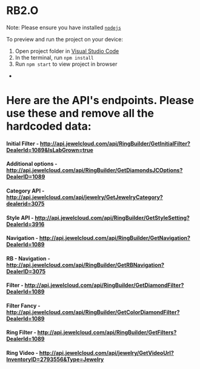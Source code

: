 # RB2.O

Note: Please ensure you have installed <code><a href="https://nodejs.org/en/download/">nodejs</a></code>

To preview and run the project on your device:

1. Open project folder in <a href="https://code.visualstudio.com/download">Visual Studio Code</a>
2. In the terminal, run `npm install`
3. Run `npm start` to view project in browser

-

# Here are the API's endpoints. Please use these and remove all the hardcoded data:
#### Initial Filter - http://api.jewelcloud.com/api/RingBuilder/GetInitialFilter?DealerId=1089&IsLabGrown=true

#### Additional options - http://api.jewelcloud.com/api/RingBuilder/GetDiamondsJCOptions?DealerID=1089

#### Category API - http://api.jewelcloud.com/api/jewelry/GetJewelryCategory?dealerid=3075

#### Style API - http://api.jewelcloud.com/api/RingBuilder/GetStyleSetting?DealerId=3916

#### Navigation - http://api.jewelcloud.com/api/RingBuilder/GetNavigation?DealerId=1089

#### RB - Navigation - http://api.jewelcloud.com/api/RingBuilder/GetRBNavigation?DealerID=3075

#### Filter - http://api.jewelcloud.com/api/RingBuilder/GetDiamondFilter?DealerId=1089

#### Filter Fancy - http://api.jewelcloud.com/api/RingBuilder/GetColorDiamondFilter?DealerId=1089

#### Ring Filter - http://api.jewelcloud.com/api/RingBuilder/GetFilters?DealerId=1089

#### Ring Video - http://api.jewelcloud.com/api/jewelry/GetVideoUrl?InventoryID=2793556&Type=Jewelry